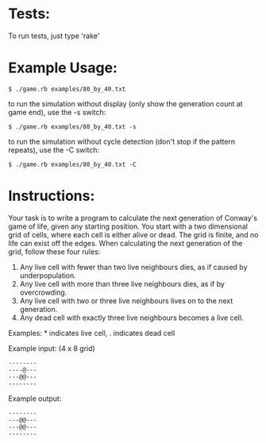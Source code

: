 Tests:
======

To run tests, just type 'rake'


Example Usage:
===============

```shell
$ ./game.rb examples/80_by_40.txt
```

to run the simulation without display (only show the generation count at game end), use the -s switch:

```shell
$ ./game.rb examples/80_by_40.txt -s
```

to run the simulation without cycle detection (don't stop if the pattern repeats), use the -C switch:

```shell
$ ./game.rb examples/80_by_40.txt -C
```

Instructions:
=============

Your task is to write a program to calculate the next
generation of Conway's game of life, given any starting
position. You start with a two dimensional grid of cells,
where each cell is either alive or dead. The grid is finite,
and no life can exist off the edges. When calculating the
next generation of the grid, follow these four rules:

1. Any live cell with fewer than two live neighbours dies,
   as if caused by underpopulation.
2. Any live cell with more than three live neighbours dies,
   as if by overcrowding.
3. Any live cell with two or three live neighbours lives
   on to the next generation.
4. Any dead cell with exactly three live neighbours becomes
   a live cell.

Examples: * indicates live cell, . indicates dead cell

Example input: (4 x 8 grid)
```pre
--------
----@---
---@@---
--------
```

Example output:
```pre
--------
---@@---
---@@---
--------
```

